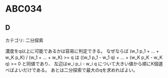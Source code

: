 # ABC034

## D
カテゴリ: 二分探索

濃度をq以上に可能であるかは容易に判定できる。
なぜならば (w_1 p_1 + ... + w_K p_K) / (w_1 + ... + w_K) >= q は
((w_1 p_1 - w_1 q) + ... + (w_K p_K - w_K q) >= 0 と同値であり、
左辺はw_i p_i - w_i q について大きい値から順にK個選べばよいだけである。
あとは二分探索で最大のqを求めればよい。
